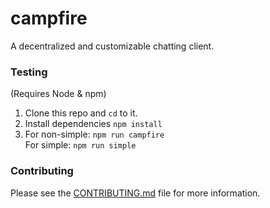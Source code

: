 # campfire
A decentralized and customizable chatting client.

### Testing
(Requires Node & npm)

 1. Clone this repo and `cd` to it.
 2. Install dependencies `npm install` 
 3. For non-simple: `npm run campfire`<br>
    For simple: `npm run simple`

### Contributing
Please see the [CONTRIBUTING.md](CONTRIBUTING.md) file for more information.
